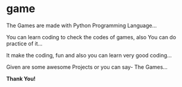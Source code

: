 # game

The Games are made with Python Programming Language...

You can learn coding to check the codes of games, also You can do practice of it...

It make the coding, fun and also you can learn very good coding...

Given are some awesome Projects or you can say- The Games...

**Thank You!**
